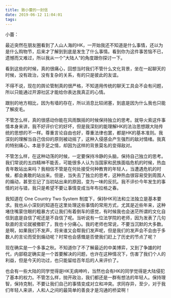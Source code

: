 ```yaml
---
title: 致小蕾的一封信
date: 2019-06-12 11:04:01
tags:
---
```


小蕾：


最近突然在朋友圈看到了人山人海的HK，一开始我还不知道是什么事情，还以为是什么购物节，后来才了解到到底是发生了什么事情。看到你为这件事苦恼不已，遗憾而又难过，所以我从一个”大陆人“的角度跟你探讨一下。

看到这些的时候，真的很痛心，回想当时我们不管什么文化背景，坐在一起聊天的时候，没有政治，没有复杂的关系，有的只是彼此的友谊。

不得不说，现在的舆论管制真的很严格，不知道用传统的聊天工具会不会有问题，所以只能通过开源社区才能给你表达我真正的心情。

跟别的地方相比，因为有墙的存在，所以消息比较闭塞，到底是因为什么我也只能了解皮毛。

不管怎么样，真的很感动你能在风雨飘摇的时候保持独立的思考。就导火索这件事情本身来讲，我不好评价它的好坏，但是我深刻的能理解HK的法治思想跟大陆传统的思想的不一样。尊重言论自由也好，尊重法律也罢，都是HK的基本准则。我深刻的理解当自己信仰的原则被动摇了，这种入侵感会产生强烈的敌对情绪。我真的特别痛心，本是手足之情，却因为这样的背景莫名的变得敌对。

不管怎么样，在这种动荡的时候，一定要保持冷静的头脑，保持自己独立的思考。我们常说的五四精神不能丢，可能很多人认为当国家和民族面临危机的时候，热血青年敢站出来吗？我相信不管是在何处接受何种教育的年轻人，当遭遇危机的时候，都会勇敢的站出来。但是，当失去了独立的思考，这种热血很容易受到周围人的煽动，甚至忘记了当初站出来的原因，变为一味的反抗。我不评价今年发生的事情的对与错，我只是希望不要让事情变成当年布拉格之春。

我知道在 One Country Two System 制度下，保持HK司法和立法独立是基本要求。我也从小深刻的知道在这里处理这些事情的常用方式，尤其是近些年来，这种堵住嘴蒙住眼的粗暴方式让我们有着倒车的感觉，有时候我也会迷茫所谓的文化自信到底是自信了呢还是不自信了呢。当听说有一位法学院的老师，因为发表了几句耿直的言论就被撤职了，我也十分痛心。我的老师也常说，不要当沉默的大多数。是啊，如果我们不发声，将来谁又会帮我们发声呢，但是我们的发声会不会由于多数人的言论而受到煽动呢？时常也会感慨是否使我们赶上了历史的节点了呢？

现在确实是一个多事之秋。不知道你了不了解最近的中美博弈，又到了争雄的时代，内部稳定确实是一个首要解决的问题，也许在这种情况下，伤害了我们个人的利益，但是今天的功过，也只能留给百年后的人来评价了。

也会有一些大陆的同学觉得是HK无病呻吟，当然也会有HK的同学觉得是大陆侵犯了基本的权力。不管怎么样，抛开政治，我们都还是一群有想法的年轻人。保持理智，保持克制，不要让我们自己的事情变成对立和冲突。求同存异，至少，对于我们年轻人来讲，人和人之间的最简单的善良才是沟通的桥梁啊！